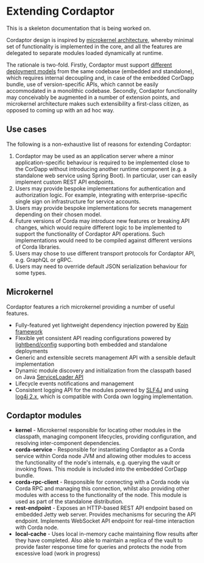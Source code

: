 # Extending Cordaptor

This is a skeleton documentation that is being worked on.

Cordaptor design is inspired by [microkernel architecture](https://en.wikipedia.org/wiki/Microkernel), whereby
minimal set of functionality is implemented in the core, and all the features are delegated to separate
modules loaded dynamically at runtime.

The rationale is two-fold. Firstly, Cordaptor must support
[different deployment models](./architecture.md) from the same codebase (embedded and standalone),
which requires internal decoupling and, in case of the embedded CorDapp bundle, use of version-specific APIs,
which cannot be easily accommodated in a monolithic codebase. Secondly, Cordaptor functionality
may conceivably be augmented in a number of extension points, and microkernel architecture makes
such extensibility a first-class citizen, as opposed to coming up with an ad hoc way.

## Use cases

The following is a non-exhaustive list of reasons for extending Cordaptor:
1. Cordaptor may be used as an application server where a minor application-specific
behaviour is required to be implemented close to the CorDapp without introducing another
runtime component (e.g. a standalone web service using Spring Boot). In particular,
user can easily implement custom REST API endpoints.
2. Users may provide bespoke implementations for authentication and authorization logic. For example,
integrating with enterprise-specific single sign on infrastructure for service accounts.
3. Users may provide bespoke implementations for secrets management depending on their chosen model.
4. Future versions of Corda may introduce new features or breaking API changes,
which would require different logic to be implemented to support the functionality of Cordaptor API operations.
Such implementations would need to be compiled against different versions of Corda libraries.
5. Users may chose to use different transport protocols for Cordaptor API, e.g. GraphQL or gRPC.
6. Users may need to override default JSON serialization behaviour for some types.

## Microkernel

Cordaptor features a rich microkernel providing a number of useful features.
* Fully-featured yet lightweight dependency injection powered by [Koin framework](https://insert-koin.io/)
* Flexible yet consistent API reading configurations powered by [lightbend/config](https://github.com/lightbend/config)
supporting both embedded and standalone deployments
* Generic and extensible secrets management API with a sensible default implementation
* Dynamic module discovery and initialization from the classpath based on Java
[ServiceLoader API](https://docs.oracle.com/javase/8/docs/api/java/util/ServiceLoader.html)
* Lifecycle events notifications and management
* Consistent logging API for the modules powered by [SLF4J](http://www.slf4j.org/) and using
[log4j 2.x](https://logging.apache.org/log4j/2.x/index.html), which is compatible
with Corda own logging implementation.

## Cordaptor modules

* **kernel** - Microkernel responsible for locating other modules in the classpath, managing component lifecycles,
providing configuration, and resolving inter-component dependencies.
* **corda-service** - Responsible for instantiating Cordaptor as a Corda service within Corda node JVM and allowing
other modules to access the functionality of the node's internals, e.g. querying the vault or invoking flows.
This module is included into the embedded CorDapp bundle.
* **corda-rpc-client** - Responsible for connecting with a Corda node via Corda RPC and managing this connection,
whilst also providing other modules with access to the functionality of the node. This module is used
as part of the standalone distribution.
* **rest-endpoint** - Exposes an HTTP-based REST API endpoint based on embedded Jetty web server. Provides mechanisms
for securing the API endpoint. Implements WebSocket API endpoint for real-time interaction with Corda node.
* **local-cache** - Uses local in-memory cache maintaining flow results after they have completed.
Also able to maintain a replica of the vault to provide faster response time for queries and protects
the node from excessive load (work in progress)
